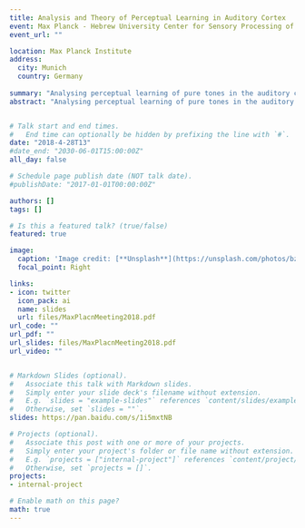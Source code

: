 ```yaml
---
title: Analysis and Theory of Perceptual Learning in Auditory Cortex
event: Max Planck - Hebrew University Center for Sensory Processing of the Brain in Action meeting
event_url: ""

location: Max Planck Institute
address:
  city: Munich
  country: Germany
  
summary: "Analysing perceptual learning of pure tones in the auditory cortex. Using a novel computational model, we show that overrepresentation of the learned tones does not necessarily improve along the training "
abstract: "Analysing perceptual learning of pure tones in the auditory cortex. Using a novel computational model, we show that overrepresentation of the learned tones does not necessarily improve along the training "


# Talk start and end times.
#   End time can optionally be hidden by prefixing the line with `#`.
date: "2018-4-28T13"
#date_end: "2030-06-01T15:00:00Z"
all_day: false

# Schedule page publish date (NOT talk date).
#publishDate: "2017-01-01T00:00:00Z"

authors: []
tags: []

# Is this a featured talk? (true/false)
featured: true

image:
  caption: 'Image credit: [**Unsplash**](https://unsplash.com/photos/bzdhc5b3Bxs)'
  focal_point: Right

links:
- icon: twitter
  icon_pack: ai
  name: slides
  url: files/MaxPlacnMeeting2018.pdf
url_code: ""
url_pdf: ""
url_slides: files/MaxPlacnMeeting2018.pdf
url_video: ""


# Markdown Slides (optional).
#   Associate this talk with Markdown slides.
#   Simply enter your slide deck's filename without extension.
#   E.g. `slides = "example-slides"` references `content/slides/example-slides.md`.
#   Otherwise, set `slides = ""`.
slides: https://pan.baidu.com/s/1i5mxtNB

# Projects (optional).
#   Associate this post with one or more of your projects.
#   Simply enter your project's folder or file name without extension.
#   E.g. `projects = ["internal-project"]` references `content/project/deep-learning/index.md`.
#   Otherwise, set `projects = []`.
projects:
- internal-project

# Enable math on this page?
math: true
---
```

